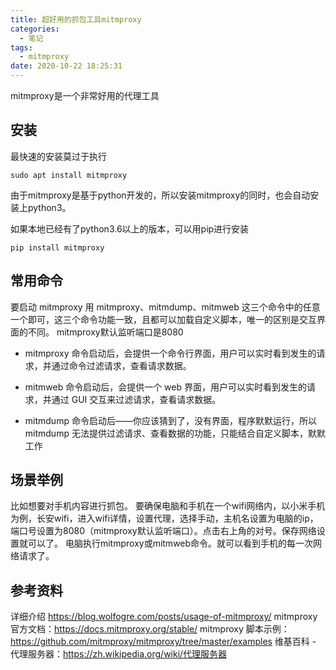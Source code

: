```yaml
---
title: 超好用的抓包工具mitmproxy
categories:
  - 笔记
tags:
  - mitmproxy
date: 2020-10-22 18:25:31
---
```

mitmproxy是一个非常好用的代理工具

## 安装
最快速的安装莫过于执行
```
sudo apt install mitmproxy

```
由于mitmproxy是基于python开发的，所以安装mitmproxy的同时，也会自动安装上python3。

如果本地已经有了python3.6以上的版本，可以用pip进行安装
```
pip install mitmproxy
```

## 常用命令
要启动 mitmproxy 用 mitmproxy、mitmdump、mitmweb 这三个命令中的任意一个即可，这三个命令功能一致，且都可以加载自定义脚本，唯一的区别是交互界面的不同。
mitmproxy默认监听端口是8080

- mitmproxy 命令启动后，会提供一个命令行界面，用户可以实时看到发生的请求，并通过命令过滤请求，查看请求数据。

- mitmweb 命令启动后，会提供一个 web 界面，用户可以实时看到发生的请求，并通过 GUI 交互来过滤请求，查看请求数据。

- mitmdump 命令启动后——你应该猜到了，没有界面，程序默默运行，所以 mitmdump 无法提供过滤请求、查看数据的功能，只能结合自定义脚本，默默工作

## 场景举例
比如想要对手机内容进行抓包。
要确保电脑和手机在一个wifi网络内，以小米手机为例，长安wifi，进入wifi详情，设置代理，选择手动，主机名设置为电脑的ip，端口号设置为8080（mitmproxy默认监听端口）。点击右上角的对号。保存网络设置就可以了。
电脑执行mitmproxy或mitmweb命令。就可以看到手机的每一次网络请求了。

## 参考资料
详细介绍 https://blog.wolfogre.com/posts/usage-of-mitmproxy/
mitmproxy 官方文档：https://docs.mitmproxy.org/stable/
mitmproxy 脚本示例：https://github.com/mitmproxy/mitmproxy/tree/master/examples
维基百科 - 代理服务器：https://zh.wikipedia.org/wiki/代理服务器